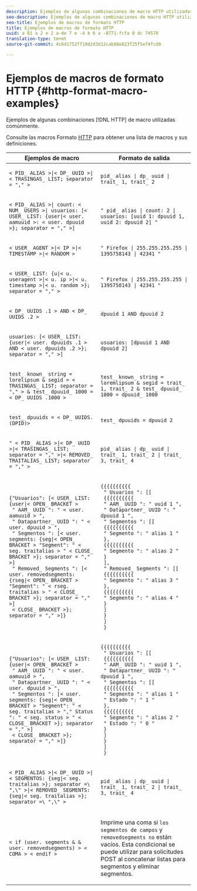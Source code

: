 ```yaml
---
description: Ejemplos de algunas combinaciones de macro HTTP utilizadas habitualmente.
seo-description: Ejemplos de algunas combinaciones de macro HTTP utilizadas habitualmente.
seo-title: Ejemplos de macros de formato HTTP
title: Ejemplos de macros de formato HTTP
uuid: a 81 a 2 e 2 a-de 7 e -4 b 6 a -8771-fcfa 0 dc 74570
translation-type: tm+mt
source-git-commit: 4c6d1752ff10d2d3d12cab88e823f25f5ef4fcd0

---
```



# Ejemplos de macros de formato HTTP {#http-format-macro-examples}

Ejemplos de algunas combinaciones [!DNL HTTP] de macro utilizadas comúnmente.

Consulte las macros Formato [HTTP](../formats/web-formats.md) para obtener una lista de macros y sus definiciones.

<table id="table_D5FAC5D056ED49D79FA883197EF8F42E"> 
 <thead> 
  <tr> 
   <th colname="col1" class="entry"> Ejemplos de macro </th> 
   <th colname="col2" class="entry"> Formato de salida </th> 
  </tr> 
 </thead>
 <tbody> 
  <tr> 
   <td colname="col1"> <p> <code>&lt; PID_ ALIAS &gt;|&lt; DP_ UUID &gt;|&lt; TRASINGAS_ LIST; separator = "," &gt;</code> </p> </td> 
   <td colname="col2"> <p> <code>pid_ alias | dp_ uuid | trait_ 1, trait_ 2</code> </p> </td> 
  </tr> 
  <tr> 
   <td colname="col1"> <p> <code>&lt; PID_ ALIAS &gt;| count: &lt; NUM_ USERS &gt;| usuarios: [&lt; USER_ LIST: {user|&lt; user. aamuuid &gt;: &lt; user. dpuuid &gt;}; separator = "," &gt;]</code> </p> </td> 
   <td colname="col2"> <p> <code>" pid_ alias | count: 2 | usuarios: [uuid 1: dpuuid 1, uuid 2: dpuuid 2] "</code> </p> </td> 
  </tr> 
  <tr> 
   <td colname="col1"> <p> <code>&lt; USER_ AGENT &gt;|&lt; IP &gt;|&lt; TIMESTAMP &gt;|&lt; RANDOM &gt;</code> </p> </td> 
   <td colname="col2"> <p> <code>" Firefox | 255.255.255.255 | 1395758143 | 42341 "</code> </p> </td> 
  </tr> 
  <tr> 
   <td colname="col1"> <p> <code>&lt; USER_ LIST: {u|&lt; u. useragent &gt;|&lt; u. ip &gt;|&lt; u. timestamp &gt;|&lt; u. random &gt;}; separator = "," &gt;</code> </p> </td> 
   <td colname="col2"> <p> <code>" Firefox | 255.255.255.255 | 1395758143 | 42341 "</code> </p> </td> 
  </tr> 
  <tr> 
   <td colname="col1"> <p> <code>&lt; DP_ UUIDS .1 &gt; AND &lt; DP_ UUIDS .2 &gt;</code> </p> </td> 
   <td colname="col2"> <p> <code>dpuuid 1 AND dpuuid 2</code> </p> </td> 
  </tr> 
  <tr> 
   <td colname="col1"> <p> <code>usuarios: [&lt; USER_ LIST: {user|&lt; user. dpuuids .1 &gt; AND &lt; user. dpuuids .2 &gt;}; separator = "," &gt;]</code> </p> </td> 
   <td colname="col2"> <p> <code>usuarios: [dpuuid 1 AND dpuuid 2]</code> </p> </td> 
  </tr> 
  <tr> 
   <td colname="col1"> <p> <code>test_ known_ string = lorelipsum &amp; segid = &lt; TRASINGAS_ LIST; separator = "," &gt; &amp; test_ dpuuid_ 1000 = &lt; DP_ UUIDS .1000 &gt;</code> </p> </td> 
   <td colname="col2"> <p> <code>test_ known_ string = loremlipsum &amp; segid = trait_ 1, trait_ 2 &amp; test_ dpuuid_ 1000 = dpuuid_ 1000</code> </p> </td> 
  </tr> 
  <tr> 
   <td colname="col1"> <p> <code>test_ dpuuids = &lt; DP_ UUIDS.(DPID)&gt;</code> </p> </td> 
   <td colname="col2"> <p> <code>test_ dpuuids = dpuuid 2</code> </p> </td> 
  </tr> 
  <tr> 
   <td colname="col1"> <p> <code>" &lt; PID_ ALIAS &gt;|&lt; DP_ UUID &gt;|&lt; TRASINGAS_ LIST; separator = "," &gt;|&lt; REMOVED_ TRAITALIAS_ LIST; separator = "," &gt;</code> </p> </td> 
   <td colname="col2"> <p> <code>pid_ alias | dp_ uuid | trait_ 1, trait_ 2 | trait_ 3, trait_ 4</code> </p> </td> 
  </tr> 
  <tr> 
   <td colname="col1"> <p> 
     <code>{"Usuarios": [&lt; USER_ LIST: {user|&lt; OPEN_ BRACKET &gt; 
 " AAM_ UUID ": " &lt; user. aamuuid &gt; ", 
 " Datapartner_ UUID ": " &lt; user. dpuuid &gt; ", 
 " Segmentos ": [&lt; user. segments: {seg|&lt; OPEN_ BRACKET &gt; "Segment": " &lt; seg. traitalias &gt; " &lt; CLOSE_ BRACKET &gt;}; separator = "," &gt;] 
 " Removed_ Segments ": [&lt; user. removedsegments: {rseg|&lt; OPEN_ BRACKET &gt; "Segment": " &lt; rseg. traitalias &gt; " &lt; CLOSE_ BRACKET &gt;}; separator = "," &gt;] 
 &lt; CLOSE_ BRACKET &gt;}; separator = "," &gt;]} </code>
  </p> </td> 
   <td colname="col2"> <p> 
     <code>{{{{{{{{{{ 
 " Usuarios ": [[ 
 {{{{{{{{{{ 
 " AAM_ UUID ": " uuid 1 ", 
 " Datapartner_ UUID ": " dpuuid 1 ", 
 " Segmentos ": [[ 
 {{{{{{{{{{ 
 " Segmento ": " alias 1 " 
 }, 
 {{{{{{{{{{ 
 " Segmento ": " alias 2 " 
 } 
 ], 
 " Removed_ Segments ": [[ 
 {{{{{{{{{{ 
 " Segmento ": " alias 3 " 
 }, 
 {{{{{{{{{{ 
 " Segmento ": " alias 4 " 
 } 
 ] 
 } 
 ] 
 } </code>
  </p> </td> 
  </tr> 
  <tr> 
   <td colname="col1"> <p> 
     <code>{"Usuarios": [&lt; USER_ LIST: {user|&lt; OPEN_ BRACKET &gt; 
 " AAM_ UUID ": " &lt; user. aamuuid &gt; ", 
 " Datapartner_ UUID ": " &lt; user. dpuuid &gt; ", 
 " Segmentos ": [&lt; user. segments: {seg|&lt; OPEN_ BRACKET &gt; "Segment": " &lt; seg. traitalias &gt; "," Status ": " &lt; seg. status &gt; " &lt; CLOSE_ BRACKET &gt;}; separator = "," &gt;] 
 &lt; CLOSE_ BRACKET &gt;}; separator = "," &gt;]} </code>
  </p> </td> 
   <td colname="col2"> <p> 
     <code>{{{{{{{{{{ 
 " Usuarios ": [[ 
 {{{{{{{{{{ 
 " AAM_ UUID ": " uuid 1 ", 
 " Datapartner_ UUID ": " dpuuid 1 ", 
 " Segmentos ": [[ 
 {{{{{{{{{{ 
 " Segmento ": " alias 1 " 
 " Estado ": " 1 " 
 }, 
 {{{{{{{{{{ 
 " Segmento ": " alias 2 " 
 " Estado ": " 0 " 
 } 
 ] 
 } 
 ] 
 } </code>
  </p> </td> 
  </tr> 
  <tr> 
   <td colname="col1"> <p> <code>&lt; PID_ ALIAS &gt;|&lt; DP_ UUID &gt;|&lt; SEGMENTOS: {seg|&lt; seg. traitalias &gt;}; separator =\ ",\" &gt;|&lt; REMOVED_ SEGMENTS: {seg|&lt; seg. traitalias &gt;}; separator =\ ",\" &gt;</code> </p> </td> 
   <td colname="col2"> <p> <code>pid_ alias | dp_ uuid | trait_ 1, trait_ 2 | trait_ 3, trait_ 4</code> </p> </td> 
  </tr> 
  <tr> 
   <td colname="col1"> <p> <code>&lt; if (user. segments &amp; &amp; user. removedsegments) &gt; &lt; COMA &gt; &lt; endif &gt;</code> </p> </td> 
   <td colname="col2"> <p>Imprime una coma si <code>los segmentos de campos</code> y <code>removedsegments no</code> están vacíos. Esta condicional se puede utilizar para solicitudes POST al concatenar listas para segmentos y eliminar segmentos. </p> </td> 
  </tr> 
 </tbody> 
</table>
